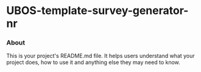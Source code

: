UBOS-template-survey-generator-nr
=================================

### About

This is your project's README.md file. It helps users understand what your
project does, how to use it and anything else they may need to know.